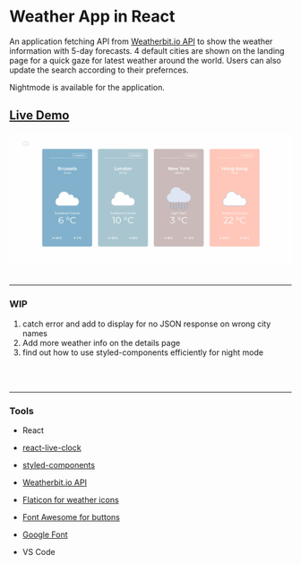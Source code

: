 # Weather App in React

An application fetching API from [Weatherbit.io API](https://www.weatherbit.io/) to show the weather information with 5-day forecasts. 4 default cities are shown on the landing page for a quick gaze for latest weather around the world. Users can also update the search according to their prefernces. 

Nightmode is available for the application.

## [Live Demo](https://chevtong.github.io/react-weather-compare/)

![](src/images/weather_app_demo.gif)
<br>
<br>


---
### WIP 

1. catch error and add to display for no JSON response on wrong city names
2. Add more weather info on the details page
2. find out how to use styled-components efficiently for night mode
<br>
<br>

---

### Tools
- React
- [react-live-clock](github.com/pvoznyuk/react-live-clock')
- [styled-components](https://styled-components.com/)

- [Weatherbit.io API](https://www.weatherbit.io/)

- [Flaticon for weather icons](https://www.flaticon.com/)

- [Font Awesome for buttons](https://fontawesome.com/)

- [Google Font](https://fonts.google.com/)

- VS Code
